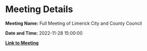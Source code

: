 # Meeting Details

**Meeting Name:** Full Meeting of Limerick City and County Council

**Date and Time:** 2022-11-28 15:00:00

**[Link to Meeting](https://www.limerick.ie/council/whats-on/full-meeting-of-limerick-city-and-county-council)**
